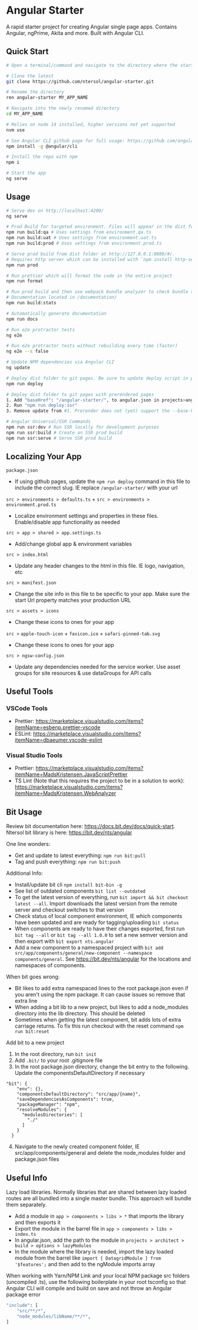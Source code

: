 # Angular Starter

A rapid starter project for creating Angular single page apps. Contains Angular, ngPrime, Akita and more. Built with Angular CLI.

## Quick Start

```bash
# Open a terminal/command and navigate to the directory where the starter is needed

# Clone the latest
git clone https://github.com/ntersol/angular-starter.git

# Rename the directory
ren angular-starter MY_APP_NAME

# Navigate into the newly renamed directory
cd MY_APP_NAME

# Relies on node 14 installed, higher versions not yet supported
nvm use

# See Angular CLI github page for full usage: https://github.com/angular/angular-cli
npm install -g @angular/cli

# Install the repo with npm
npm i

# Start the app
ng serve
```

## Usage

```bash
# Serve dev on http://localhost:4200/
ng serve

# Prod Build for targeted environment. Files will appear in the dist folder
npm run build:qa # Uses settings from environment.qa.ts
npm run build:uat # Uses settings from environment.uat.ts
npm run build:prod # Uses settings from environment.prod.ts

# Serve prod build from dist folder at http://127.0.0.1:8080/#/.
# Requires http server which can be installed with `npm install http-server -g`
npm run prod

# Run prettier which will format the code in the entire project
npm run format

# Run prod build and then use webpack bundle analyzer to check bundle sizes and composition
# Documentation located in /documentation/
npm run build:stats

# Automatically generate documentation
npm run docs

# Run e2e protractor tests
ng e2e

# Run e2e protractor tests without rebuilding every time (faster)
ng e2e --s false

# Update NPM dependencies via Angular CLI
ng update

# Deploy dist folder to git pages. Be sure to update deploy script in package.json
npm run deploy

# Deploy dist folder to git pages with prerendered pages
1. Add "baseHref": "/angular-starter/", to angular.json in projects>angular-starter>architect>build>options
2. Run "npm run deploy:ssr"
3. Remove update from #1. Prerender does not (yet) support the --base-href prop in the build command

# Angular Universal/SSR Commands
npm run ssr:dev # Run SSR locally for development purposes
npm run ssr:build # Create an SSR prod build
npm run ssr:serve # Serve SSR prod build

```

## Localizing Your App

`package.json`

- If using github pages, update the `npm run deploy` command in this file to include the correct slug. IE replace `/angular-starter/` with your url

`src > environments > defaults.ts` +
`src > environments > environment.prod.ts`

- Localize environment settings and properties in these files. Enable/disable app functionality as needed

`src > app > shared > app.settings.ts`

- Add/change global app & environment variables

`src > index.html`

- Update any header changes to the html in this file. IE logo, navigation, etc

`src > manifest.json`

- Change the site info in this file to be specific to your app. Make sure the start Url property matches your production URL

`src > assets > icons`

- Change these icons to ones for your app

`src >` `apple-touch-icon` + `favicon.ico` + `safari-pinned-tab.svg`

- Change these icons to ones for your app

`src > ngsw-config.json`

- Update any dependencies needed for the service worker. Use asset groups for site resources & use dataGroups for API calls

## Useful Tools

### VSCode Tools

- Prettier: https://marketplace.visualstudio.com/items?itemName=esbenp.prettier-vscode
- ESLint: https://marketplace.visualstudio.com/items?itemName=dbaeumer.vscode-eslint

### Visual Studio Tools

- Prettier: https://marketplace.visualstudio.com/items?itemName=MadsKristensen.JavaScriptPrettier
- TS Lint (Note that this requires the project to be in a solution to work): https://marketplace.visualstudio.com/items?itemName=MadsKristensen.WebAnalyzer

## Bit Usage

Review bit documentation here: https://docs.bit.dev/docs/quick-start. Ntersol bit library is here: https://bit.dev/nts/angular

One line wonders:

- Get and update to latest everything: `npm run bit:pull`
- Tag and push everything: `npm run bit:push`

Additional Info:

- Install/update bit cli `npm install bit-bin -g`
- See list of outdated components `bit list --outdated`
- To get the latest version of everything, run `bit import && bit checkout latest --all`. Import downloads the latest version from the remote server and checkout switches to that version
- Check status of local component environment, IE which components have been updated and are ready for tagging/uploading `bit status`
- When components are ready to have their changes exported, first run `bit tag --all` or `bit tag --all 1.0.0` to set a new semver version and then export with `bit export nts.angular`
- Add a new component to a namespaced project with `bit add src/app/components/general/new-component --namespace components/general`. See https://bit.dev/nts/angular for the locations and namespaces of components.

When bit goes wrong:

- Bit likes to add extra namespaced lines to the root package.json even if you aren't using the npm package. It can cause issues so remove that extra line
- When adding a bit lib to a new project, but likes to add a node_modules directory into the lib directory. This should be deleted
- Sometimes when getting the latest component, bit adds lots of extra carriage returns. To fix this run checkout with the reset command `npm run bit:reset`

Add bit to a new project

1. In the root directory, run `bit init`
2. Add `.bit/` to your root .gitignore file
3. In the root package.json directory, change the bit entry to the following. Update the componentsDefaultDirectory if necessary

```
"bit": {
    "env": {},
    "componentsDefaultDirectory": "src/app/{name}",
    "saveDependenciesAsComponents": true,
    "packageManager": "npm",
    "resolveModules": {
      "modulesDirectories": [
        "./"
      ]
    }
  }
```

4. Navigate to the newly created component folder, IE src/app/components/general and delete the node_modules folder and package.json files

## Useful Info

Lazy load libraries. Normally libraries that are shared between lazy loaded routes are all bundled into a single master bundle. This approach will bundle them separately.

- Add a module in `app > components > libs > *` that imports the library and then exports it
- Export the module in the barrel file in `app > components > libs > index.ts`
- In angular.json, add the path to the module in `projects > architect > build > options > lazyModules`
- In the module where the library is needed, import the lazy loaded module from the barrel like `import { DatagridModule } from '$features';` and then add to the ngModule imports array

When working with Yarn/NPM Link and your local NPM package src folders (uncompiled .ts), use the following boilerplate in your root tsconfig so that Angular CLI will compile and build on save and not throw an Angular package error

```bash
"include": [
	"src/**/*",
	"node_modules/libName/**/*",
]
```
